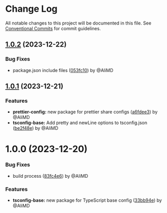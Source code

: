 # Change Log

All notable changes to this project will be documented in this file.
See [Conventional Commits](https://conventionalcommits.org) for commit guidelines.

## [1.0.2](https://github.com/Alwatr/nanolib/compare/@alwatr/tsconfig-base@1.0.1...@alwatr/tsconfig-base@1.0.2) (2023-12-22)

### Bug Fixes

* package.json include files ([053fc10](https://github.com/Alwatr/nanolib/commit/053fc10b518038647136db9ada2433e27ecb2e63)) by @AliMD

## [1.0.1](https://github.com/Alwatr/nanolib/compare/@alwatr/tsconfig-base@1.0.0...@alwatr/tsconfig-base@1.0.1) (2023-12-21)

### Features

* **prettier-config:** new package for prettier share configs ([a6fdee3](https://github.com/Alwatr/nanolib/commit/a6fdee34591abb1d19e7ea7e431bd6624e2ea6d4)) by @AliMD
* **tsconfig-base:** Add pretty and newLine options to tsconfig.json ([be2f48e](https://github.com/Alwatr/nanolib/commit/be2f48efde7e669eb858d0011ef4771b46f1d768)) by @AliMD

# 1.0.0 (2023-12-20)

### Bug Fixes

- build process ([83fc4e6](https://github.com/Alwatr/nanolib/commit/83fc4e609f86c25291e5f89016d6777bf197ffcb)) by @AliMD

### Features

- **tsconfig-base:** new package for TypeScript base config ([33bb94e](https://github.com/Alwatr/nanolib/commit/33bb94e38ab34634a26d51643f308cc651da695a)) by @AliMD
